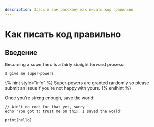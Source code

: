 ```yaml
---
description: Здесь я вам расскажу как писать код правильно
---
```


# Как писать код правильно

## Введение

Becoming a super hero is a fairly straight forward process:

```
$ give me super-powers
```

{% hint style="info" %}
 Super-powers are granted randomly so please submit an issue if you're not happy with yours.
{% endhint %}

Once you're strong enough, save the world:

```
// Ain't no code for that yet, sorry
echo 'You got to trust me on this, I saved the world'
```

```text
print(hello)

```




